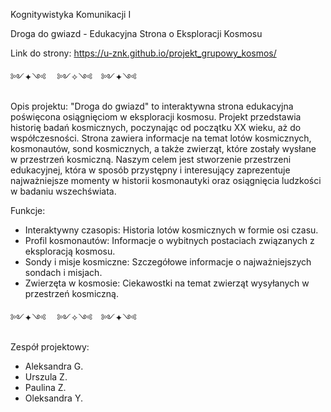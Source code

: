 Kognitywistyka Komunikacji I

Droga do gwiazd - Edukacyjna Strona o Eksploracji Kosmosu

Link do strony: https://u-znk.github.io/projekt_grupowy_kosmos/

༻✦༺ 　༻✧༺　༻✦༺

Opis projektu: 
"Droga do gwiazd" to interaktywna strona edukacyjna poświęcona osiągnięciom w eksploracji kosmosu. Projekt przedstawia historię badań kosmicznych, poczynając od początku XX wieku, aż do współczesności. Strona zawiera informacje na temat lotów kosmicznych, kosmonautów, sond kosmicznych, a także zwierząt, które zostały wysłane w przestrzeń kosmiczną.
Naszym celem jest stworzenie przestrzeni edukacyjnej, która w sposób przystępny i interesujący zaprezentuje najważniejsze momenty w historii kosmonautyki oraz osiągnięcia ludzkości w badaniu wszechświata.

Funkcje:
- Interaktywny czasopis: Historia lotów kosmicznych w formie osi czasu.
- Profil kosmonautów: Informacje o wybitnych postaciach związanych z eksploracją kosmosu.
- Sondy i misje kosmiczne: Szczegółowe informacje o najważniejszych sondach i misjach.
- Zwierzęta w kosmosie: Ciekawostki na temat zwierząt wysyłanych w przestrzeń kosmiczną.

༻✦༺ 　༻✧༺　༻✦༺

Zespół projektowy:
- Aleksandra G.
- Urszula Z.
- Paulina Z.
- Oleksandra Y.

